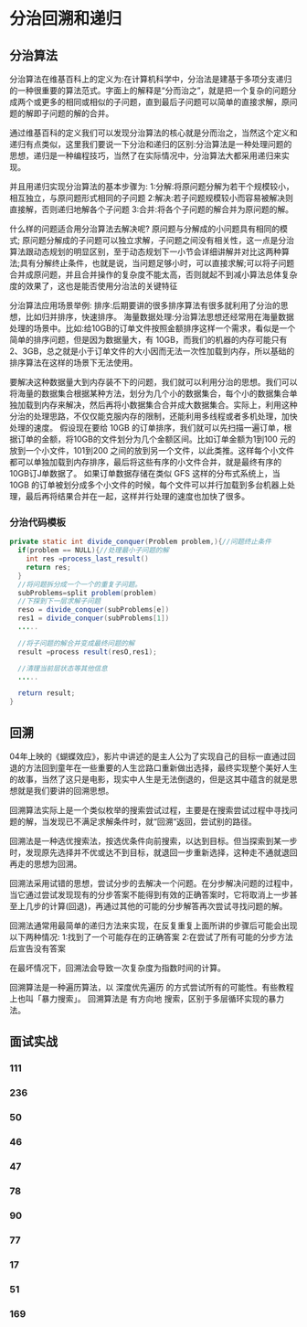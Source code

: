# 分治回溯和递归

## 分治算法
分治算法在维基百科上的定义为:在计算机科学中，分治法是建基于多项分支递归的一种很重要的算法范式。字面上的解释是“分而治之”，就是把一个复杂的问题分成两个或更多的相同或相似的子问题，直到最后子问题可以简单的直接求解，原问题的解即子问题的解的合并。

通过维基百科的定义我们可以发现分治算法的核心就是分而治之，当然这个定义和递归有点类似，这里我们要说一下分治和递归的区别:分治算法是一种处理问题的思想，递归是一种编程技巧，当然了在实际情况中，分治算法大都采用递归来实现。

并且用递归实现分治算法的基本步骤为:
1:分解:将原问题分解为若干个规模较小，相互独立，与原问题形式相同的子问题
2:解决:若子问题规模较小而容易被解决则直接解，否则递归地解各个子问题
3:合并:将各个子问题的解合并为原问题的解。

什么样的问题适合用分治算法去解决呢?
原问题与分解成的小问题具有相同的模式;
原问题分解成的子问题可以独立求解，子问题之间没有相关性，这一点是分治算法跟动态规划的明显区别，至于动态规划下一小节会详细讲解并对比这两种算法;具有分解终止条件，也就是说，当问题足够小时，可以直接求解;可以将子问题合并成原问题，并且合并操作的复杂度不能太高，否则就起不到减小算法总体复杂度的效果了，这也是能否使用分治法的关键特征

分治算法应用场景举例:
排序:后期要讲的很多排序算法有很多就利用了分治的思想，比如归并排序，快速排序。
海量数据处理:分治算法思想还经常用在海量数据处理的场景中。比如:给10GB的订单文件按照金额排序这样一个需求，看似是一个简单的排序问题，但是因为数据量大，有 10GB，而我们的机器的内存可能只有 2、3GB，总之就是小于订单文件的大小因而无法一次性加载到内存，所以基础的排序算法在这样的场景下无法使用。

要解决这种数据量大到内存装不下的问题，我们就可以利用分治的思想。我们可以将海量的数据集合根据某种方法，划分为几个小的数据集合，每个小的数据集合单独加载到内存来解决，然后再将小数据集合合并成大数据集合。实际上，利用这种分治的处理思路，不仅仅能克服内存的限制，还能利用多线程或者多机处理，加快处理的速度。
假设现在要给 10GB 的订单排序，我们就可以先扫描一遍订单，根据订单的金额，将10GB的文件划分为几个金额区间。比如订单金额为1到100 元的放到一个小文件，101到200 之间的放到另一个文件，以此类推。这样每个小文件都可以单独加载到内存排序，最后将这些有序的小文件合并，就是最终有序的10GB订J单数据了。
如果订单数据存储在类似 GFS 这样的分布式系统上，当 10GB 的订单被划分成多个小文件的时候，每个文件可以并行加载到多台机器上处理，最后再将结果合并在一起，这样并行处理的速度也加快了很多。

### 分治代码模板
```java
private static int divide_conquer(Problem problem,){//问题终止条件
  if(problem == NULL){//处理最小子问题的解
    int res =process_last_result()
    return res;
  }
  //将问题拆分成一个一个的重复子问题。
  subProblems=split problem(problem)
  //下探到下一层求解子问题
  reso = divide_conquer(subProblems[e])
  res1 = divide_conquer(subProblems[1])
  .....

  //将子问题的解合并变成最终问题的解
  result =process result(resO,res1);

  //清理当前层状态等其他信息
  .....

  return result;
}
```

## 回溯
04年上映的《蝴蝶效应》，影片中讲述的是主人公为了实现自己的目标一直通过回退的方法回到童年在一些重要的人生岔路口重新做出选择，最终实现整个美好人生的故事，当然了这只是电影，现实中人生是无法倒退的，但是这其中蕴含的就是思想就是我们要讲的回溯思想。

回溯算法实际上是一个类似枚举的搜索尝试过程，主要是在搜索尝试过程中寻找问题的解，当发现已不满足求解条件时，就“回溯“返回，尝试别的路径。

回溯法是一种选优搜索法，按选优条件向前搜索，以达到目标。但当探索到某一步时，发现原先选择并不优或达不到目标，就退回一步重新选择，这种走不通就退回再走的思想为回溯。

回溯法采用试错的思想，尝试分步的去解决一个问题。在分步解决问题的过程中，当它通过尝试发现现有的分步答案不能得到有效的正确答案时，它将取消上一步甚至上几步的计算(回退)，再通过其他的可能的分步解答再次尝试寻找问题的解。

回溯法通常用最简单的递归方法来实现，在反复重复上面所讲的步骤后可能会出现以下两种情况:
1:找到了一个可能存在的正确答案
2:在尝试了所有可能的分步方法后宣告没有答案

在最坏情况下，回溯法会导致一次复杂度为指数时间的计算。

回溯算法是一种遍历算法，以 深度优先遍历 的方式尝试所有的可能性。有些教程上也叫「暴力搜索」。
回溯算法是 有方向地 搜索，区别于多层循环实现的暴力法。

## 面试实战

### 111
### 236
### 50
### 46
### 47
### 78
### 90
### 77
### 17
### 51
### 169
